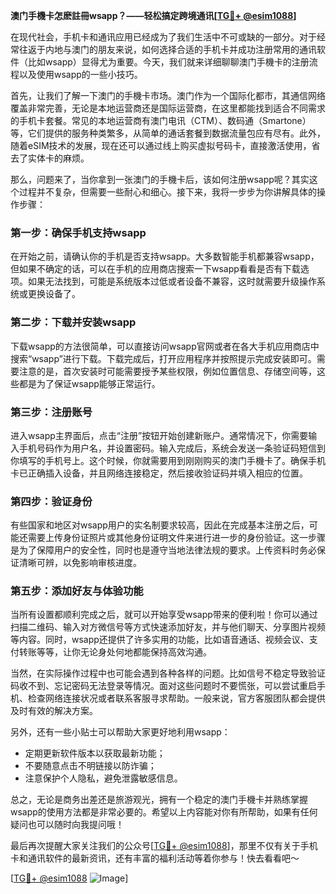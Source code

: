 **澳门手機卡怎麽註冊wsapp？——轻松搞定跨境通讯[[TG💪+ @esim1088](https://t.me/s/esim1088)]**

在现代社会，手机卡和通讯应用已经成为了我们生活中不可或缺的一部分。对于经常往返于内地与澳门的朋友来说，如何选择合适的手机卡并成功注册常用的通讯软件（比如wsapp）显得尤为重要。今天，我们就来详细聊聊澳门手機卡的注册流程以及使用wsapp的一些小技巧。

首先，让我们了解一下澳门的手機卡市场。澳门作为一个国际化都市，其通信网络覆盖非常完善，无论是本地运营商还是国际运营商，在这里都能找到适合不同需求的手机卡套餐。常见的本地运营商有澳门电讯（CTM）、数码通（Smartone）等，它们提供的服务种类繁多，从简单的通话套餐到数据流量包应有尽有。此外，随着eSIM技术的发展，现在还可以通过线上购买虚拟号码卡，直接激活使用，省去了实体卡的麻烦。

那么，问题来了，当你拿到一张澳门的手機卡后，该如何注册wsapp呢？其实这个过程并不复杂，但需要一些耐心和细心。接下来，我将一步步为你讲解具体的操作步骤：

### **第一步：确保手机支持wsapp**
在开始之前，请确认你的手机是否支持wsapp。大多数智能手机都兼容wsapp，但如果不确定的话，可以在手机的应用商店搜索一下wsapp看看是否有下载选项。如果无法找到，可能是系统版本过低或者设备不兼容，这时就需要升级操作系统或更换设备了。

### **第二步：下载并安装wsapp**
下载wsapp的方法很简单，可以直接访问wsapp官网或者在各大手机应用商店中搜索“wsapp”进行下载。下载完成后，打开应用程序并按照提示完成安装即可。需要注意的是，首次安装时可能需要授予某些权限，例如位置信息、存储空间等，这些都是为了保证wsapp能够正常运行。

### **第三步：注册账号**
进入wsapp主界面后，点击“注册”按钮开始创建新账户。通常情况下，你需要输入手机号码作为用户名，并设置密码。输入完成后，系统会发送一条验证码短信到你填写的手机号上。这个时候，你就需要用到刚刚购买的澳门手機卡了。确保手机卡已正确插入设备，并且网络连接稳定，然后接收验证码并填入相应的位置。

### **第四步：验证身份**
有些国家和地区对wsapp用户的实名制要求较高，因此在完成基本注册之后，可能还需要上传身份证照片或其他身份证明文件来进行进一步的身份验证。这一步骤是为了保障用户的安全性，同时也是遵守当地法律法规的要求。上传资料时务必保证清晰可辨，以免影响审核进度。

### **第五步：添加好友与体验功能**
当所有设置都顺利完成之后，就可以开始享受wsapp带来的便利啦！你可以通过扫描二维码、输入对方微信号等方式快速添加好友，并与他们聊天、分享图片视频等内容。同时，wsapp还提供了许多实用的功能，比如语音通话、视频会议、支付转账等等，让你无论身处何地都能保持高效沟通。

当然，在实际操作过程中也可能会遇到各种各样的问题。比如信号不稳定导致验证码收不到、忘记密码无法登录等情况。面对这些问题时不要慌张，可以尝试重启手机、检查网络连接状况或者联系客服寻求帮助。一般来说，官方客服团队都会提供及时有效的解决方案。

另外，还有一些小贴士可以帮助大家更好地利用wsapp：
- 定期更新软件版本以获取最新功能；
- 不要随意点击不明链接以防诈骗；
- 注意保护个人隐私，避免泄露敏感信息。

总之，无论是商务出差还是旅游观光，拥有一个稳定的澳门手機卡并熟练掌握wsapp的使用方法都是非常必要的。希望以上内容能对你有所帮助，如果有任何疑问也可以随时向我提问哦！

最后再次提醒大家关注我们的公众号[[TG💪+ @esim1088](https://t.me/s/esim1088)]，那里不仅有关于手机卡和通讯软件的最新资讯，还有丰富的福利活动等着你参与！快去看看吧～

[[TG💪+ @esim1088](https://t.me/s/esim1088) ![Image](https://i.postimg.cc/4NQfJmqS/Snipaste-2025-05-13-00-14-12.png)]